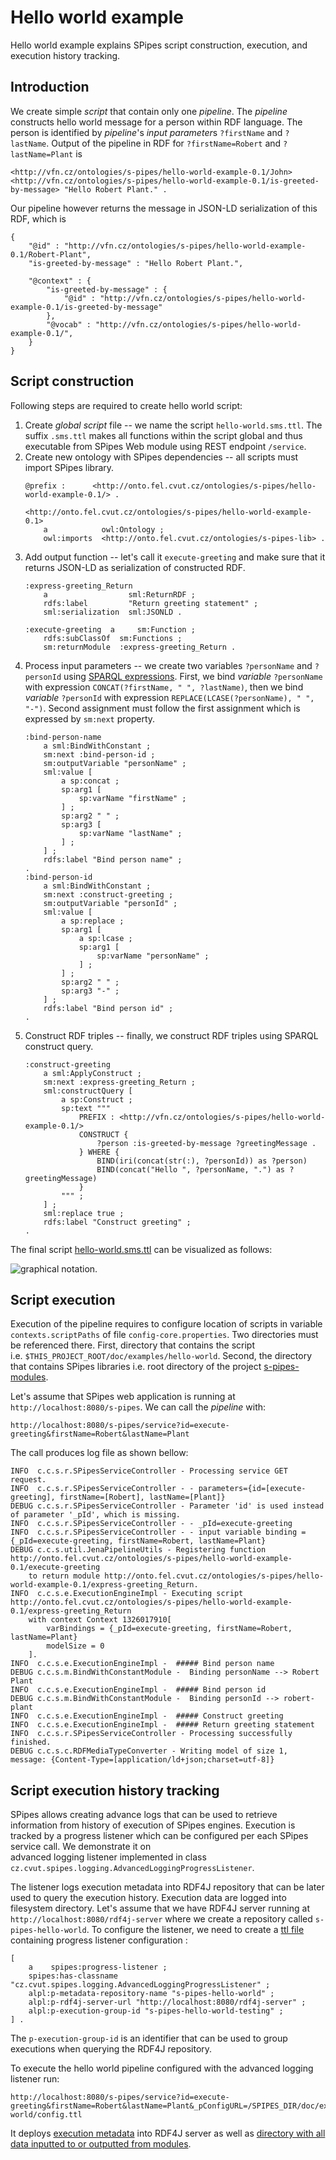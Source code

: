 # Hello world example

Hello world example explains SPipes script construction, execution, and execution history tracking.

## Introduction

We create simple *script* that contain only one *pipeline*. The *pipeline* constructs hello world message for a person within RDF language. The person is identified by *pipeline*'s *input parameter*s `?firstName` and `?lastName`. 
Output of the pipeline in RDF for `?firstName=Robert` and `?lastName=Plant` is 

    <http://vfn.cz/ontologies/s-pipes/hello-world-example-0.1/John> <http://vfn.cz/ontologies/s-pipes/hello-world-example-0.1/is-greeted-by-message> "Hello Robert Plant." .

Our pipeline however returns the message in JSON-LD serialization of this RDF, which is

    {
        "@id" : "http://vfn.cz/ontologies/s-pipes/hello-world-example-0.1/Robert-Plant",
        "is-greeted-by-message" : "Hello Robert Plant.",
        
        "@context" : {
            "is-greeted-by-message" : {
                "@id" : "http://vfn.cz/ontologies/s-pipes/hello-world-example-0.1/is-greeted-by-message"
            },
            "@vocab" : "http://vfn.cz/ontologies/s-pipes/hello-world-example-0.1/",
        }
    }

## Script construction

Following steps are required to create hello world script:
1) Create *global script* file -- we name the script `hello-world.sms.ttl`. The suffix `.sms.ttl` makes all functions within the script global and thus executable from SPipes Web module using REST endpoint `/service`.
2) Create new ontology with SPipes dependencies -- all scripts must import SPipes library.
    ```
   @prefix :      <http://onto.fel.cvut.cz/ontologies/s-pipes/hello-world-example-0.1/> .
   
   <http://onto.fel.cvut.cz/ontologies/s-pipes/hello-world-example-0.1>
        a            owl:Ontology ;
        owl:imports  <http://onto.fel.cvut.cz/ontologies/s-pipes-lib> .
    ```
3) Add output function -- let's call it `execute-greeting` and make sure that it returns JSON-LD as serialization
of constructed RDF.  
    ```
    :express-greeting_Return
        a                  sml:ReturnRDF ;
        rdfs:label         "Return greeting statement" ;
        sml:serialization  sml:JSONLD .

    :execute-greeting  a     sm:Function ;
        rdfs:subClassOf  sm:Functions ;
        sm:returnModule  :express-greeting_Return .
   ```
4) Process input parameters -- we create two variables `?personName` and `?personId` using [SPARQL expressions](https://www.w3.org/TR/sparql11-query/). First, we bind *variable* `?personName` with expression `CONCAT(?firstName, " ", ?lastName)`, then we bind *variable* `?personId` with expression `REPLACE(LCASE(?personName), " ", "-")`. Second assignment must follow the first assignment which is expressed by `sm:next` property.
    ```
    :bind-person-name
        a sml:BindWithConstant ;
        sm:next :bind-person-id ;
        sm:outputVariable "personName" ;
        sml:value [
            a sp:concat ;
            sp:arg1 [
                sp:varName "firstName" ;
            ] ;
            sp:arg2 " " ;
            sp:arg3 [
                sp:varName "lastName" ;
            ] ;
        ] ;
        rdfs:label "Bind person name" ;
    .
    :bind-person-id
        a sml:BindWithConstant ;
        sm:next :construct-greeting ;
        sm:outputVariable "personId" ;
        sml:value [
            a sp:replace ;
            sp:arg1 [
                a sp:lcase ;
                sp:arg1 [
                    sp:varName "personName" ;
                ] ;
            ] ;
            sp:arg2 " " ;
            sp:arg3 "-" ;
        ] ;
        rdfs:label "Bind person id" ;
    .
    ```
5) Construct RDF triples -- finally, we construct RDF triples using SPARQL construct query. 
    ```
    :construct-greeting
        a sml:ApplyConstruct ;
        sm:next :express-greeting_Return ;
        sml:constructQuery [
            a sp:Construct ;
            sp:text """
                PREFIX : <http://vfn.cz/ontologies/s-pipes/hello-world-example-0.1/>
                CONSTRUCT {
                    ?person :is-greeted-by-message ?greetingMessage .
                } WHERE {
                    BIND(iri(concat(str(:), ?personId)) as ?person)
                    BIND(concat("Hello ", ?personName, ".") as ?greetingMessage)
                }
            """ ;
        ] ;
        sml:replace true ;
        rdfs:label "Construct greeting" ;
    .
   ```

The final script [hello-world.sms.ttl](hello-world.sms.ttl) can be visualized as follows:

 ![graphical notation](hello-world-graphical-notation.svg). 

## Script execution

Execution of the pipeline requires to configure location of scripts in variable `contexts.scriptPaths` of file `config-core.properties`. Two directories must be referenced there. First, directory that contains the script  
i.e. `$THIS_PROJECT_ROOT/doc/examples/hello-world`. Second, the directory that contains SPipes libraries 
i.e. root directory of the project [s-pipes-modules](https://kbss.felk.cvut.cz/gitblit/summary/s-pipes-modules.git).

Let's assume that SPipes web application is running at `http://localhost:8080/s-pipes`. We can call the *pipeline* with:
    
    http://localhost:8080/s-pipes/service?id=execute-greeting&firstName=Robert&lastName=Plant

The call produces log file as shown bellow:
    
    INFO  c.c.s.r.SPipesServiceController - Processing service GET request.
    INFO  c.c.s.r.SPipesServiceController - - parameters={id=[execute-greeting], firstName=[Robert], lastName=[Plant]}
    DEBUG c.c.s.r.SPipesServiceController - Parameter 'id' is used instead of parameter '_pId', which is missing.
    INFO  c.c.s.r.SPipesServiceController - - _pId=execute-greeting
    INFO  c.c.s.r.SPipesServiceController - - input variable binding ={_pId=execute-greeting, firstName=Robert, lastName=Plant}
    DEBUG c.c.s.util.JenaPipelineUtils - Registering function http://onto.fel.cvut.cz/ontologies/s-pipes/hello-world-example-0.1/execute-greeting 
        to return module http://onto.fel.cvut.cz/ontologies/s-pipes/hello-world-example-0.1/express-greeting_Return.
    INFO  c.c.s.e.ExecutionEngineImpl - Executing script http://onto.fel.cvut.cz/ontologies/s-pipes/hello-world-example-0.1/express-greeting_Return 
        with context Context 1326017910[ 
            varBindings = {_pId=execute-greeting, firstName=Robert, lastName=Plant}
	        modelSize = 0
	    ].
    INFO  c.c.s.e.ExecutionEngineImpl -  ##### Bind person name
    DEBUG c.c.s.m.BindWithConstantModule - 	Binding personName --> Robert Plant
    INFO  c.c.s.e.ExecutionEngineImpl -  ##### Bind person id 
    DEBUG c.c.s.m.BindWithConstantModule - 	Binding personId --> robert-plant
    INFO  c.c.s.e.ExecutionEngineImpl -  ##### Construct greeting
    INFO  c.c.s.e.ExecutionEngineImpl -  ##### Return greeting statement
    INFO  c.c.s.r.SPipesServiceController - Processing successfully finished.
    DEBUG c.c.s.c.RDFMediaTypeConverter - Writing model of size 1, message: {Content-Type=[application/ld+json;charset=utf-8]}

## Script execution history tracking

SPipes allows creating advance logs that can be used to retrieve information from history of execution of SPipes engines.
Execution is tracked by a progress listener which can be configured per each SPipes service call. We demonstrate it on  
advanced logging listener implemented in class `cz.cvut.spipes.logging.AdvancedLoggingProgressListener`.

The listener logs execution metadata into RDF4J repository that can be later used to query the execution history. 
Execution data are logged into filesystem directory. Let's assume that we have RDF4J server running at 
`http://localhost:8080/rdf4j-server` where we create a repository called `s-pipes-hello-world`. 
To configure the listener, we need to create a [ttl file](config.ttl) containing progress listener configuration :

    [
        a    spipes:progress-listener ;
        spipes:has-classname "cz.cvut.spipes.logging.AdvancedLoggingProgressListener" ;
        alpl:p-metadata-repository-name "s-pipes-hello-world" ;
        alpl:p-rdf4j-server-url "http://localhost:8080/rdf4j-server" ;
        alpl:p-execution-group-id "s-pipes-hello-world-testing" ;
    ] .
    
 The `p-execution-group-id` is an identifier that can be used to group executions when querying the RDF4J repository.
 
 To execute the hello world pipeline configured with the advanced logging listener run: 
    
    http://localhost:8080/s-pipes/service?id=execute-greeting&firstName=Robert&lastName=Plant&_pConfigURL=/SPIPES_DIR/doc/examples/hello-world/config.ttl

It deploys [execution metadata](rdf4j-repository-export.nq.zip) into RDF4J server as well as [directory with all data inputted to or outputted from modules](execution-logs.zip). 